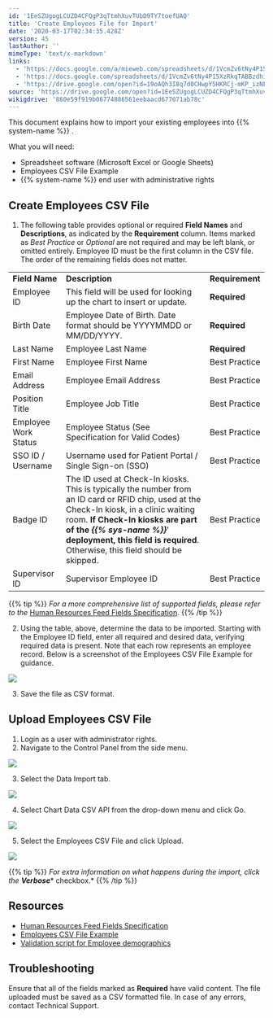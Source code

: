 ```yaml
---
id: '1EeSZUgogLCUZD4CFQgP3qTtmhXuvTUbD9TY7toefUAQ'
title: 'Create Employees File for Import'
date: '2020-03-17T02:34:35.428Z'
version: 45
lastAuthor: ''
mimeType: 'text/x-markdown'
links:
  - 'https://docs.google.com/a/mieweb.com/spreadsheets/d/1VcmZv6tNy4P15XzRkqTABBzdhiSxdiHHS41hXl4c4NE/'
  - 'https://docs.google.com/spreadsheets/d/1VcmZv6tNy4P15XzRkqTABBzdhiSxdiHHS41hXl4c4NE/export?format=csv&id=1VcmZv6tNy4P15XzRkqTABBzdhiSxdiHHS41hXl4c4NE&gid=549963864'
  - 'https://drive.google.com/open?id=19oAQh3I8q7d0CHwpY5HKRCj-mKP_izNF82906OleF7A'
source: 'https://drive.google.com/open?id=1EeSZUgogLCUZD4CFQgP3qTtmhXuvTUbD9TY7toefUAQ'
wikigdrive: '860e59f919b06774886561eebaacd677071ab78c'
---
```

This document explains how to import your existing employees into {{% system-name %}} .

What you will need:

* Spreadsheet software (Microsoft Excel or Google Sheets)
* Employees CSV File Example
* {{% system-name %}} end user with administrative rights

## Create Employees CSV File

1. The following table provides optional or required <strong>Field Names</strong> and <strong>Descriptions</strong>, as indicated by the <strong>Requirement</strong> column. Items marked as <em>Best Practice</em> or <em>Optional</em> are not required and may be left blank, or omitted entirely. Employee ID must be the first column in the CSV file. The order of the remaining fields does not matter.

<table>
<tr>
<td><strong>Field Name</strong></td>
<td><strong>Description</strong></td>
<td><strong>Requirement</strong></td>
</tr>
<tr>
<td>Employee ID</td>
<td>This field will be used for looking up the chart to insert or update.</td>
<td><strong>Required</strong></td>
</tr>
<tr>
<td>Birth Date</td>
<td>Employee Date of Birth. Date format should be YYYYMMDD or MM/DD/YYYY.</td>
<td><strong>Required</strong></td>
</tr>
<tr>
<td>Last Name</td>
<td>Employee Last Name</td>
<td><strong>Required</strong></td>
</tr>
<tr>
<td>First Name</td>
<td>Employee First Name</td>
<td>Best Practice</td>
</tr>
<tr>
<td>Email Address</td>
<td>Employee Email Address</td>
<td>Best Practice</td>
</tr>
<tr>
<td>Position Title</td>
<td>Employee Job Title</td>
<td>Best Practice</td>
</tr>
<tr>
<td>Employee Work Status</td>
<td>Employee Status (See Specification for Valid Codes)</td>
<td>Best Practice</td>
</tr>
<tr>
<td>SSO ID / Username</td>
<td>Username used for Patient Portal / Single Sign-on (SSO)</td>
<td>Best Practice</td>
</tr>
<tr>
<td>Badge ID</td>
<td>The ID used at Check-In kiosks. This is typically the number from an ID card or RFID chip, used at the Check-In kiosk, in a clinic waiting room. <strong>If Check-In kiosks are part of the</strong> <strong><em>{{% sys-name %}}</em></strong>'<strong> deployment, this field is required</strong>. Otherwise, this field should be skipped.</td>
<td>Best Practice</td>
</tr>
<tr>
<td>Supervisor ID</td>
<td>Supervisor Employee ID</td>
<td>Best Practice</td>
</tr>
</table>


{{% tip %}}
*For a more comprehensive list of supported fields, please refer to the* [Human Resources Feed Fields Specification](https://docs.google.com/a/mieweb.com/spreadsheets/d/1VcmZv6tNy4P15XzRkqTABBzdhiSxdiHHS41hXl4c4NE/).
{{% /tip %}}

2. Using the table, above, determine the data to be imported. Starting with the Employee ID field, enter all required and desired data, verifying required data is present. Note that each row represents an employee record. Below is a screenshot of the Employees CSV File Example for guidance.

![](../create-employees-file-for-import.assets/2d05f4c44ef780bc0363fc29940928d4.png)

3. Save the file as CSV format.

## Upload Employees CSV File

1. Login as a user with administrator rights.
2. Navigate to the Control Panel from the side menu.

![](../create-employees-file-for-import.assets/e2ef9d3cd79f5006055f09ee851afb8f.png)

3. Select the Data Import tab.

![](../create-employees-file-for-import.assets/197af282190b350e97494ffba0636d29.png)

4. Select Chart Data CSV API from the drop-down menu and click Go.

![](../create-employees-file-for-import.assets/184adff065510b3014a3b5f0a44c0f4b.png)

5. Select the Employees CSV File and click Upload.

![](../create-employees-file-for-import.assets/812d200f86320e164fda882c04c16eed.png)

{{% tip %}}
*For extra information on what happens during the import, click the* **_Verbose_*** checkbox.*
{{% /tip %}}

## Resources

* [Human Resources Feed Fields Specification](https://docs.google.com/a/mieweb.com/spreadsheets/d/1VcmZv6tNy4P15XzRkqTABBzdhiSxdiHHS41hXl4c4NE/)
* [Employees CSV File Example](https://docs.google.com/spreadsheets/d/1VcmZv6tNy4P15XzRkqTABBzdhiSxdiHHS41hXl4c4NE/export?format=csv&id=1VcmZv6tNy4P15XzRkqTABBzdhiSxdiHHS41hXl4c4NE&gid=549963864)
* [Validation script for Employee demographics](https://drive.google.com/open?id=19oAQh3I8q7d0CHwpY5HKRCj-mKP_izNF82906OleF7A)

## Troubleshooting

Ensure that all of the fields marked as **Required** have valid content. The file uploaded must be saved as a CSV formatted file. In case of any errors, contact Technical Support.
